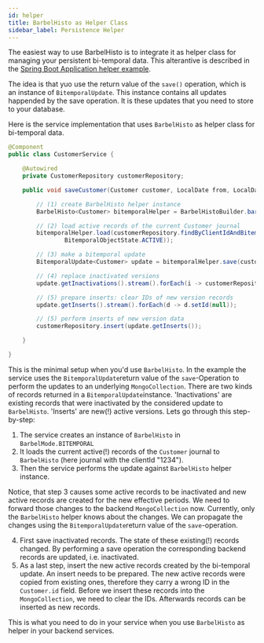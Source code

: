 ```yaml
---
id: helper
title: BarbelHisto as Helper Class
sidebar_label: Persistence Helper
---
```


The easiest way to use BarbelHisto is to integrate it as helper class for managing your persistent bi-temporal data. This alterantive is described in the [Spring Boot Application helper example](springboot.md).

The idea is that yuo use the return value of the `save()` operation, which is an instance of `BitemporalUpdate`. This instance contains all updates happended by the save operation. It is these updates that you need to store to your database.

Here is the service implementation that uses `BarbelHisto` as helper class for bi-temporal data.

```java
@Component
public class CustomerService {

    @Autowired
    private CustomerRepository customerRepository;

    public void saveCustomer(Customer customer, LocalDate from, LocalDate until) {

        // (1) create BarbelHisto helper instance
        BarbelHisto<Customer> bitemporalHelper = BarbelHistoBuilder.barbel().withMode(BarbelMode.BITEMPORAL).build();

        // (2) load active records of the current Customer journal
        bitemporalHelper.load(customerRepository.findByClientIdAndBitemporalStampRecordTimeState(customer.getClientId(),
                BitemporalObjectState.ACTIVE));

        // (3) make a bitemporal update
        BitemporalUpdate<Customer> update = bitemporalHelper.save(customer, from, until);

        // (4) replace inactivated versions
        update.getInactivations().stream().forEach(i -> customerRepository.save(i));

        // (5) prepare inserts: clear IDs of new version records
        update.getInserts().stream().forEach(d -> d.setId(null));

        // (5) perform inserts of new version data
        customerRepository.insert(update.getInserts());

    }

}
```

This is the minimal setup when you'd use `BarbelHisto`. In the example the service uses the `BitemporalUpdate`return value of the `save`-Operation to perform the updates to an underlying `MongoCollection`. There are two kinds of records returned in a `BitemporalUpdate`instance. 'Inactivations' are existing records that were inactivated by the considered update to `BarbelHisto`. 'Inserts' are new(!) active versions. Lets go through this step-by-step:

1. The service creates an instance of `BarbelHisto` in `BarbelMode.BITEMPORAL`
2. It loads the current active(!) records of the `Customer` journal to `BarbelHisto` (here journal with the clientId "1234").
3. Then the service performs the update against `BarbelHisto` helper instance. 

Notice, that step 3 causes some active records to be inactivated and new active records are created for the new effective periods. We need to forward those changes to the backend `MongoCollection` now. Currently, only the `BarbelHisto` helper knows about the changes. We can propagate the changes using the `BitemporalUpdate`return value of the `save`-operation.

4. First save inactivated records. The state of these existing(!) records changed. By performing a save operation the corresponding backend records are updated, i.e. inactivated.
5. As a last step, insert the new active records created by the bi-temporal update. An insert needs to be prepared. The new active records were copied from existing ones, therefore they carry a wrong ID in the `Customer.id` field. Before we insert these records into the `MongoCollection`, we need to clear the IDs. Afterwards records can be inserted as new records.

This is what you need to do in your service when you use `BarbelHisto` as helper in your backend services.
